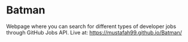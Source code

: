 # Batman
Webpage where you can search for different types of developer jobs through GitHub Jobs API. 
Live at: https://mustafah99.github.io/Batman/
